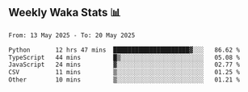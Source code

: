 ## Weekly Waka Stats 📊
<!--START_SECTION:waka-->

```txt
From: 13 May 2025 - To: 20 May 2025

Python       12 hrs 47 mins  █████████████████████▓░░░   86.62 %
TypeScript   44 mins         █▒░░░░░░░░░░░░░░░░░░░░░░░   05.08 %
JavaScript   24 mins         ▓░░░░░░░░░░░░░░░░░░░░░░░░   02.77 %
CSV          11 mins         ▒░░░░░░░░░░░░░░░░░░░░░░░░   01.25 %
Other        10 mins         ▒░░░░░░░░░░░░░░░░░░░░░░░░   01.21 %
```

<!--END_SECTION:waka-->

<!--

Here are some ideas to get you started:

- 🔭 I’m currently working on (way to add branches committed on)
- 🌱 I’m currently learning Web Frameworks and Machine Learning! (Lisp, JS (react & angular), Python, and __)
- 💬 Ask me about ...
- 📫 How to reach me: 
- 😄 Pronouns: He/Him/His
- ⚡ Fun fact: ...

that-recsys-lab
-->
